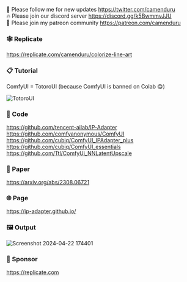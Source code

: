 🐣 Please follow me for new updates https://twitter.com/camenduru <br />
🔥 Please join our discord server https://discord.gg/k5BwmmvJJU <br />
🥳 Please join my patreon community https://patreon.com/camenduru <br />

### 🕸 Replicate
https://replicate.com/camenduru/colorize-line-art

### 📋 Tutorial
ComfyUI = TotoroUI (because ComfyUI is banned on Colab 😋) <br />

![TotoroUI](https://github.com/camenduru/TotoroUI-jupyter/assets/54370274/ded371dd-6500-4d5f-a700-d60a243d74b5)

### 🧬 Code
https://github.com/tencent-ailab/IP-Adapter <br />
https://github.com/comfyanonymous/ComfyUI <br />
https://github.com/cubiq/ComfyUI_IPAdapter_plus <br />
https://github.com/cubiq/ComfyUI_essentials <br />
https://github.com/Ttl/ComfyUi_NNLatentUpscale <br />

### 📄 Paper
https://arxiv.org/abs/2308.06721 <br />

### 🌐 Page
https://ip-adapter.github.io/ <br />

### 🖼 Output
![Screenshot 2024-04-22 174401](https://github.com/camenduru/TotoroUI-jupyter/assets/54370274/3206d413-b90e-4c1a-bcf4-36154b611f39)

### 🏢 Sponsor
https://replicate.com

